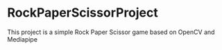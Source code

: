 # RockPaperScissorProject
This project is a simple Rock Paper Scissor game based on OpenCV and Mediapipe
